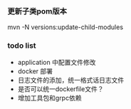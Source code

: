 ### 更新子类pom版本
mvn -N versions:update-child-modules

### todo list
* application 中配置文件修改
* docker 部署
* 日志文件的添加，统一格式话日志文件
* 是否可以统一dockerfile文件？
* 增加工具包和grpc依赖
